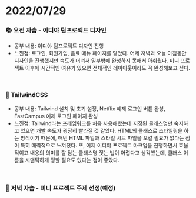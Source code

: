 # 2022/07/29

### 📚 **오전 자습 - 이디야 팀프로젝트 디자인**

- 공부 내용: 이디야 팀프로젝트 디자인 진행
- 느낀점: 로그인, 회원가입, 음료 메뉴 페이지를 맡았다. 어제 저녁과 오늘 아침동안 디자인을 진행했지만 속도가 더뎌서 일부밖에 완성하지 못해서 아쉬웠다. 미니 프로젝트 이후에 시간적인 여유가 있으면 전체적인 레이아웃이라도 꼭 완성해보고 싶다.
<br>

### 🍃 TailwindCSS

- 공부 내용: Tailwind 설치 및 초기 설정, Netflix 예제 로그인 버튼 완성, FastCampus 예제 로그인 페이지 완성
- 느낀점: Tailwind라는 프레임워크를 처음 사용해봤는데 지정된 클래스명만 숙지하고 있으면 개발 속도가 굉장히 빨라질 것 같았다. HTML의 클래스로 스타일링을 하는 방식이기 때문에, 매번 HTML 파일과 스타일 시트 파일을 오갈 필요가 없다는 점이 특히 매력적으로 느껴졌다. 또, 어제 이디야 프로젝트 마크업을 진행하면서 효율적이고 내용의 의미를 잘 담는 클래스명 짓는 법이 어렵다고 생각했는데, 클래스 이름을 시맨틱하게 정할 필요도 없다는 점이 좋았다.
<br>

### 📝 저녁 자습 - 미니 프로젝트 주제 선정(예정)

